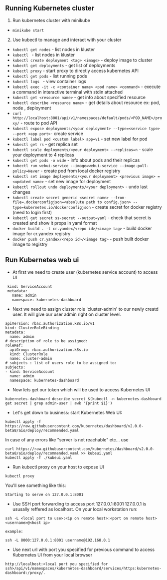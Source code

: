 ## Running Kubernetes cluster

1. Run kubernetes cluster with minikube

* `minikube start`

2. Use kubectl to manage and interact with your cluster

* `kubectl get nodes` - list nodes in kluster
* `kubectl ` - list nodes in kluster
* `kubectl create deployment <tag> <image>` - deploy image to cluster
* `kubectl get deployments` - get list of deployments
* `kubectl proxy` - start proxy to directly access kubernetes API
* `kubectl get pods` - list running pods
* `kubectl logs ` - view container logs
* `kubectl exec -it -c <container name> <pod name> <command>` - execute a command in interactive terminal with stdin attached
* `kubectl get <resource name>` - get info about specified resource
* `kubectl describe <resource name>` - get details about resource ex: pod, node , deployment
* `curl http://localhost:8001/api/v1/namespaces/default/pods/<POD_NAME>/proxy/` - route to pod API
* `kubectl expose deployments/<your deployment> --type=<service type> --port <app port>`- create service
* `kubectl label pod <custom label> app=v1` - set new label for pod
* `kubectl get rs` - get replica set
* `kubectl scale deployments/<your deployment> --replicas=n` - scale your deployment to 4 replicas
* `kubectl get pods -o wide` - info about pods and their replicas
* `kubectl run webui-service --image=webui-service --image-pull-policy=Never` - create pod from local docker registry
* `kubectl set image deployments/<your deployment> <previous image> = <updated name>` - set new image for deployment
* `kubectl rollout undo deployments/<your deployment>` - undo last changes
* `kubectl create secret generic <secret name> --from-file=.dockerconfigjson=<absolute path to config.json> --type=kubernetes.io/dockerconfigjson` - create secret for docker registry (need to login first)
* `kubectl get secret ss-secret --output=yaml` - check that secret is created and show it props in yaml format
* `docker build . -t cr.yandex/<repo id>/<image tag>` - build docker image for cr.yandex registry
* `docker push cr.yandex/<repo id>/<image tag>` - push built docker image to registry

## Run Kubernetes web ui
* At first we need to create user (kubernetes service account) to access UI
```apiVersion: v1 
 kind: ServiceAccount
 metadata:
   name: admin
   namespace: kubernetes-dashboard
```
* Next we need to assign cluster role 'cluster-admin' to our newly creatd user.
It will give our user admin right on cluster level.
```
apiVersion: rbac.authorization.k8s.io/v1
kind: ClusterRoleBinding
metadata:
  name: admin
# description of role to be assigned:
roleRef:
  apiGroup: rbac.authorization.k8s.io
  kind: ClusterRole
  name: cluster-admin
# subjects : list of users role to be assigned to:
subjects:
- kind: ServiceAccount
  name: admin
  namespace: kubernetes-dashboard
```
* Now lets get our token which will be used to access Kubernetes UI
```
kubernetes-dashboard describe secret $(kubectl -n kubernetes-dashboard get secret | grep admin-user | awk '{print $1}')
```
* Let's get down to business: start Kubernetes Web UI:
```
kubectl apply -f https://raw.githubusercontent.com/kubernetes/dashboard/v2.0.0-beta8/aio/deploy/recommended.yaml
```
In case of any errors like "server is not reachable" etc... use 
```
curl https://raw.githubusercontent.com/kubernetes/dashboard/v2.0.0-beta8/aio/deploy/recommended.yaml >> kubeui.yaml
kubectl apply -f ./kubeui.yaml
```
* Run kubectl proxy on your host to expose UI
```
kubectl proxy
```

You'll see something like this:

```
Starting to serve on 127.0.0.1:8001
```

* Use SSH port forwarding to access port 127.0.0.1:8001 127.0.0.1 is ususally reffered as localhost.
On your local workstation run:
```
ssh -L <local port to use>:<ip on remote host>:<port on remote host> <username>@<host ip>

example:

ssh -L 8000:127.0.0.1:8001 username@192.168.0.1
```
* Use next url with port you specified for previous command to access Kubernetes UI from your local browser
```
http://localhost:<local port you specified for ssh>/api/v1/namespaces/kubernetes-dashboard/services/https:kubernetes-dashboard:/proxy/.
```

